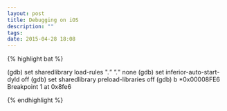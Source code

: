 ```yaml
---
layout: post
title: Debugging on iOS
description: ""
tags:
date: 2015-04-28 18:08
---
```


{% highlight bat %}

(gdb) set sharedlibrary load-rules ".*" ".*" none
(gdb) set inferior-auto-start-dyld off
(gdb) set sharedlibrary preload-libraries off
(gdb) b *0x00008FE6
Breakpoint 1 at 0x8fe6

{% endhighlight %}
